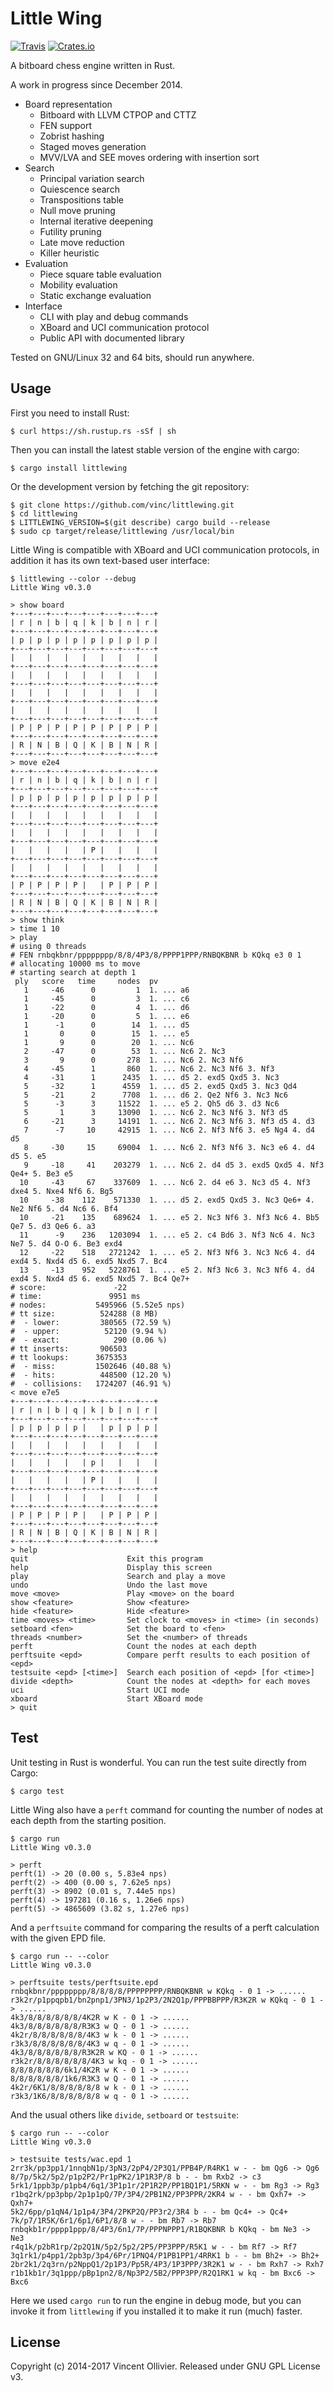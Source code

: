 Little Wing
===========

[![Travis](https://img.shields.io/travis/vinc/littlewing/master.svg)](https://travis-ci.org/vinc/littlewing/branches)
[![Crates.io](https://img.shields.io/crates/v/littlewing.svg)](https://crates.io/crates/littlewing)

A bitboard chess engine written in Rust.

A work in progress since December 2014.

- Board representation
  - Bitboard with LLVM CTPOP and CTTZ
  - FEN support
  - Zobrist hashing
  - Staged moves generation
  - MVV/LVA and SEE moves ordering with insertion sort
- Search
  - Principal variation search
  - Quiescence search
  - Transpositions table
  - Null move pruning
  - Internal iterative deepening
  - Futility pruning
  - Late move reduction
  - Killer heuristic
- Evaluation
  - Piece square table evaluation
  - Mobility evaluation
  - Static exchange evaluation
- Interface
  - CLI with play and debug commands
  - XBoard and UCI communication protocol
  - Public API with documented library

Tested on GNU/Linux 32 and 64 bits, should run anywhere.


Usage
-----

First you need to install Rust:

    $ curl https://sh.rustup.rs -sSf | sh

Then you can install the latest stable version of the engine with cargo:

    $ cargo install littlewing

Or the development version by fetching the git repository:

    $ git clone https://github.com/vinc/littlewing.git
    $ cd littlewing
    $ LITTLEWING_VERSION=$(git describe) cargo build --release
    $ sudo cp target/release/littlewing /usr/local/bin

Little Wing is compatible with XBoard and UCI communication protocols,
in addition it has its own text-based user interface:

    $ littlewing --color --debug
    Little Wing v0.3.0

    > show board
    +---+---+---+---+---+---+---+---+
    | r | n | b | q | k | b | n | r |
    +---+---+---+---+---+---+---+---+
    | p | p | p | p | p | p | p | p |
    +---+---+---+---+---+---+---+---+
    |   |   |   |   |   |   |   |   |
    +---+---+---+---+---+---+---+---+
    |   |   |   |   |   |   |   |   |
    +---+---+---+---+---+---+---+---+
    |   |   |   |   |   |   |   |   |
    +---+---+---+---+---+---+---+---+
    |   |   |   |   |   |   |   |   |
    +---+---+---+---+---+---+---+---+
    | P | P | P | P | P | P | P | P |
    +---+---+---+---+---+---+---+---+
    | R | N | B | Q | K | B | N | R |
    +---+---+---+---+---+---+---+---+
    > move e2e4
    +---+---+---+---+---+---+---+---+
    | r | n | b | q | k | b | n | r |
    +---+---+---+---+---+---+---+---+
    | p | p | p | p | p | p | p | p |
    +---+---+---+---+---+---+---+---+
    |   |   |   |   |   |   |   |   |
    +---+---+---+---+---+---+---+---+
    |   |   |   |   |   |   |   |   |
    +---+---+---+---+---+---+---+---+
    |   |   |   |   | P |   |   |   |
    +---+---+---+---+---+---+---+---+
    |   |   |   |   |   |   |   |   |
    +---+---+---+---+---+---+---+---+
    | P | P | P | P |   | P | P | P |
    +---+---+---+---+---+---+---+---+
    | R | N | B | Q | K | B | N | R |
    +---+---+---+---+---+---+---+---+
    > show think
    > time 1 10
    > play
    # using 0 threads
    # FEN rnbqkbnr/pppppppp/8/8/4P3/8/PPPP1PPP/RNBQKBNR b KQkq e3 0 1
    # allocating 10000 ms to move
    # starting search at depth 1
     ply   score   time     nodes  pv
       1     -46      0         1  1. ... a6
       1     -45      0         3  1. ... c6
       1     -22      0         4  1. ... d6
       1     -20      0         5  1. ... e6
       1      -1      0        14  1. ... d5
       1       0      0        15  1. ... e5
       1       9      0        20  1. ... Nc6
       2     -47      0        53  1. ... Nc6 2. Nc3
       3       9      0       278  1. ... Nc6 2. Nc3 Nf6
       4     -45      1       860  1. ... Nc6 2. Nc3 Nf6 3. Nf3
       4     -31      1      2435  1. ... d5 2. exd5 Qxd5 3. Nc3
       5     -32      1      4559  1. ... d5 2. exd5 Qxd5 3. Nc3 Qd4
       5     -21      2      7708  1. ... d6 2. Qe2 Nf6 3. Nc3 Nc6
       5      -3      3     11522  1. ... e5 2. Qh5 d6 3. d3 Nc6
       5       1      3     13090  1. ... Nc6 2. Nc3 Nf6 3. Nf3 d5
       6     -21      3     14191  1. ... Nc6 2. Nc3 Nf6 3. Nf3 d5 4. d3
       7      -7     10     42915  1. ... Nc6 2. Nf3 Nf6 3. e5 Ng4 4. d4 d5
       8     -30     15     69004  1. ... Nc6 2. Nf3 Nf6 3. Nc3 e6 4. d4 d5 5. e5
       9     -18     41    203279  1. ... Nc6 2. d4 d5 3. exd5 Qxd5 4. Nf3 Qe4+ 5. Be3 e5
      10     -43     67    337609  1. ... Nc6 2. d4 e6 3. Nc3 d5 4. Nf3 dxe4 5. Nxe4 Nf6 6. Bg5
      10     -38    112    571330  1. ... d5 2. exd5 Qxd5 3. Nc3 Qe6+ 4. Ne2 Nf6 5. d4 Nc6 6. Bf4
      10     -21    135    689624  1. ... e5 2. Nc3 Nf6 3. Nf3 Nc6 4. Bb5 Qe7 5. d3 Qe6 6. a3
      11      -9    236   1203094  1. ... e5 2. c4 Bd6 3. Nf3 Nc6 4. Nc3 Ne7 5. d4 O-O 6. Be3 exd4
      12     -22    518   2721242  1. ... e5 2. Nf3 Nf6 3. Nc3 Nc6 4. d4 exd4 5. Nxd4 d5 6. exd5 Nxd5 7. Bc4
      13     -13    952   5228761  1. ... e5 2. Nf3 Nc6 3. Nc3 Nf6 4. d4 exd4 5. Nxd4 d5 6. exd5 Nxd5 7. Bc4 Qe7+
    # score:               -22
    # time:               9951 ms
    # nodes:           5495966 (5.52e5 nps)
    # tt size:          524288 (8 MB)
    #  - lower:         380565 (72.59 %)
    #  - upper:          52120 (9.94 %)
    #  - exact:            290 (0.06 %)
    # tt inserts:       906503
    # tt lookups:      3675353
    #  - miss:         1502646 (40.88 %)
    #  - hits:          448500 (12.20 %)
    #  - collisions:   1724207 (46.91 %)
    < move e7e5
    +---+---+---+---+---+---+---+---+
    | r | n | b | q | k | b | n | r |
    +---+---+---+---+---+---+---+---+
    | p | p | p | p |   | p | p | p |
    +---+---+---+---+---+---+---+---+
    |   |   |   |   |   |   |   |   |
    +---+---+---+---+---+---+---+---+
    |   |   |   |   | p |   |   |   |
    +---+---+---+---+---+---+---+---+
    |   |   |   |   | P |   |   |   |
    +---+---+---+---+---+---+---+---+
    |   |   |   |   |   |   |   |   |
    +---+---+---+---+---+---+---+---+
    | P | P | P | P |   | P | P | P |
    +---+---+---+---+---+---+---+---+
    | R | N | B | Q | K | B | N | R |
    +---+---+---+---+---+---+---+---+
    > help
    quit                      Exit this program
    help                      Display this screen
    play                      Search and play a move
    undo                      Undo the last move
    move <move>               Play <move> on the board
    show <feature>            Show <feature>
    hide <feature>            Hide <feature>
    time <moves> <time>       Set clock to <moves> in <time> (in seconds)
    setboard <fen>            Set the board to <fen>
    threads <number>          Set the <number> of threads
    perft                     Count the nodes at each depth
    perftsuite <epd>          Compare perft results to each position of <epd>
    testsuite <epd> [<time>]  Search each position of <epd> [for <time>]
    divide <depth>            Count the nodes at <depth> for each moves
    uci                       Start UCI mode
    xboard                    Start XBoard mode
    > quit


Test
----

Unit testing in Rust is wonderful. You can run the test suite directly
from Cargo:

    $ cargo test

Little Wing also have a `perft` command for counting the number of nodes at
each depth from the starting position.

    $ cargo run
    Little Wing v0.3.0

    > perft
    perft(1) -> 20 (0.00 s, 5.83e4 nps)
    perft(2) -> 400 (0.00 s, 7.62e5 nps)
    perft(3) -> 8902 (0.01 s, 7.44e5 nps)
    perft(4) -> 197281 (0.16 s, 1.26e6 nps)
    perft(5) -> 4865609 (3.82 s, 1.27e6 nps)


And a `perftsuite` command for comparing the results of a perft calculation
with the given EPD file.

    $ cargo run -- --color
    Little Wing v0.3.0

    > perftsuite tests/perftsuite.epd
    rnbqkbnr/pppppppp/8/8/8/8/PPPPPPPP/RNBQKBNR w KQkq - 0 1 -> ......
    r3k2r/p1ppqpb1/bn2pnp1/3PN3/1p2P3/2N2Q1p/PPPBBPPP/R3K2R w KQkq - 0 1 -> ......
    4k3/8/8/8/8/8/8/4K2R w K - 0 1 -> ......
    4k3/8/8/8/8/8/8/R3K3 w Q - 0 1 -> ......
    4k2r/8/8/8/8/8/8/4K3 w k - 0 1 -> ......
    r3k3/8/8/8/8/8/8/4K3 w q - 0 1 -> ......
    4k3/8/8/8/8/8/8/R3K2R w KQ - 0 1 -> ......
    r3k2r/8/8/8/8/8/8/4K3 w kq - 0 1 -> ......
    8/8/8/8/8/8/6k1/4K2R w K - 0 1 -> ......
    8/8/8/8/8/8/1k6/R3K3 w Q - 0 1 -> ......
    4k2r/6K1/8/8/8/8/8/8 w k - 0 1 -> ......
    r3k3/1K6/8/8/8/8/8/8 w q - 0 1 -> ......


And the usual others like `divide`, `setboard` or `testsuite`:

    $ cargo run -- --color
    Little Wing v0.3.0

    > testsuite tests/wac.epd 1
    2rr3k/pp3pp1/1nnqbN1p/3pN3/2pP4/2P3Q1/PPB4P/R4RK1 w - - bm Qg6 -> Qg6
    8/7p/5k2/5p2/p1p2P2/Pr1pPK2/1P1R3P/8 b - - bm Rxb2 -> c3
    5rk1/1ppb3p/p1pb4/6q1/3P1p1r/2P1R2P/PP1BQ1P1/5RKN w - - bm Rg3 -> Rg3
    r1bq2rk/pp3pbp/2p1p1pQ/7P/3P4/2PB1N2/PP3PPR/2KR4 w - - bm Qxh7+ -> Qxh7+
    5k2/6pp/p1qN4/1p1p4/3P4/2PKP2Q/PP3r2/3R4 b - - bm Qc4+ -> Qc4+
    7k/p7/1R5K/6r1/6p1/6P1/8/8 w - - bm Rb7 -> Rb7
    rnbqkb1r/pppp1ppp/8/4P3/6n1/7P/PPPNPPP1/R1BQKBNR b KQkq - bm Ne3 -> Ne3
    r4q1k/p2bR1rp/2p2Q1N/5p2/5p2/2P5/PP3PPP/R5K1 w - - bm Rf7 -> Rf7
    3q1rk1/p4pp1/2pb3p/3p4/6Pr/1PNQ4/P1PB1PP1/4RRK1 b - - bm Bh2+ -> Bh2+
    2br2k1/2q3rn/p2NppQ1/2p1P3/Pp5R/4P3/1P3PPP/3R2K1 w - - bm Rxh7 -> Rxh7
    r1b1kb1r/3q1ppp/pBp1pn2/8/Np3P2/5B2/PPP3PP/R2Q1RK1 w kq - bm Bxc6 -> Bxc6

Here we used `cargo run` to run the engine in debug mode, but you can invoke
it from `littlewing` if you installed it to make it run (much) faster.


License
-------

Copyright (c) 2014-2017 Vincent Ollivier. Released under GNU GPL License v3.
